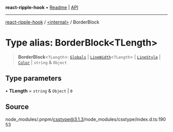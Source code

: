 **react-ripple-hook** • [Readme](../../README.md) \| [API](../../globals.md)

***

[react-ripple-hook](../../README.md) / [\<internal\>](../README.md) / BorderBlock

# Type alias: BorderBlock\<TLength\>

> **BorderBlock**\<`TLength`\>: [`Globals`](Globals.md) \| [`LineWidth`](LineWidth.md)\<`TLength`\> \| [`LineStyle`](LineStyle.md) \| [`Color`](Color-1.md) \| `string` & `Object`

## Type parameters

• **TLength** = `string` & `Object` \| `0`

## Source

node\_modules/.pnpm/csstype@3.1.3/node\_modules/csstype/index.d.ts:19053
